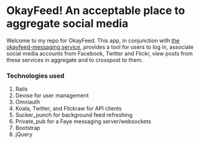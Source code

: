 # OkayFeed! An acceptable place to aggregate social media

Welcome to my repo for OkayFeed. This app, in conjunction with [the okayfeed-messaging service](https://github.com/DanSTurner/okayfeed-messaging), provides a tool for users to log in, associate social media accounts from Facebook, Twitter and Flickr, view posts from these services in aggregate and to crosspost to them.

### Technologies used
1. Rails
2. Devise for user management
3. Omniauth
4. Koala, Twitter, and Flickraw for API clients
5. Sucker_punch for background feed refreshing
6. Private_pub for a Faye messaging server/websockets
7. Bootstrap
8. jQuery